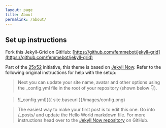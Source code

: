 ```yaml
---
layout: page
title: About
permalink: /about/
---
```




## Set up instructions

Fork this Jekyll-Grid on GitHub: [https://github.com/femmebot/jekyll-grid](https://github.com/femmebot/jekyll-grid)

Part of the [25x52](http://25x52.com) initiative, this theme is based on [Jekyll Now](https://github.com/barryclark/jekyll-now). Refer to the following original instructions for help with the setup:

> Next you can update your site name, avatar and other options using the _config.yml file in the root of your repository (shown below :point_down:).

> ![_config.yml]({{ site.baseurl }}/images/config.png)

> The easiest way to make your first post is to edit this one. Go into /_posts/ and update the Hello World markdown file. For more instructions head over to the [Jekyll Now repository](https://github.com/barryclark/jekyll-now) on GitHub.
